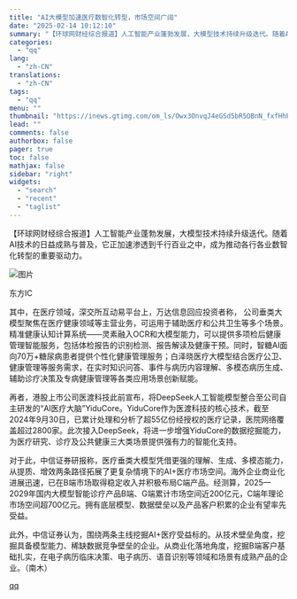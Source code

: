 ```yaml
---
title: "AI大模型加速医疗数智化转型，市场空间广阔"
date: "2025-02-14 10:12:10"
summary: "【环球网财经综合报道】人工智能产业蓬勃发展，大模型技术持续升级迭代。随着AI技术的日益成熟与普及，它..."
categories:
  - "qq"
lang:
  - "zh-CN"
translations:
  - "zh-CN"
tags:
  - "qq"
menu: ""
thumbnail: "https://inews.gtimg.com/om_ls/Owx3OnvqJ4eGSd5bR5OBnN_fxfHhPzmr4Pktw3D3y9TMsAA_640360/0"
lead: ""
comments: false
authorbox: false
pager: true
toc: false
mathjax: false
sidebar: "right"
widgets:
  - "search"
  - "recent"
  - "taglist"
---
```


【环球网财经综合报道】人工智能产业蓬勃发展，大模型技术持续升级迭代。随着AI技术的日益成熟与普及，它正加速渗透到千行百业之中，成为推动各行各业数智化转型的重要驱动力。

![图片](https://inews.gtimg.com/om_bt/OPoq1OkYsUiNiU1_dVa5g2n4X9deFa7UTvBI8Tv5hLJb4AA/641)

东方IC

其中，在医疗领域，深交所互动易平台上，万达信息回应投资者称， 公司垂类大模型聚焦在医疗健康领域等主营业务，可运用于辅助医疗和公共卫生等多个场景。精准健康认知计算系统——灵素融入OCR和大模型能力，可以提供多项检后健康管理智能服务，包括体检报告的识别检测、报告解读及健康干预。同时，智糖AI面向70万+糖尿病患者提供个性化健康管理服务；白泽晓医疗大模型结合医疗公卫、健康管理等服务需求，在实时知识问答、事件与病历内容理解、多模态病历生成、辅助诊疗决策及专病健康管理等各类应用场景创新赋能。

再者，港股上市公司医渡科技此前宣布，将DeepSeek人工智能模型整合至公司自主研发的“AI医疗大脑”YiduCore。YiduCore作为医渡科技的核心技术，截至2024年9月30日，已累计处理和分析了超55亿份经授权的医疗记录，医院网络覆盖超过2800家。此次接入DeepSeek，将进一步增强YiduCore的数据挖掘能力，为医疗研究、诊疗及公共健康三大类场景提供强有力的智能化支持。

对于此，中信证券研报称，医疗垂类大模型凭借更强的理解、生成、多模态能力，从提质、增效两条路径拓展了更复杂情境下的AI+医疗市场空间。海外企业商业化进展迅速，已在B端市场取得稳定收入并积极布局C端产品。经测算，2025—2029年国内大模型智能诊疗产品B端、G端累计市场空间近200亿元，C端年理论市场空间超700亿元。拥有底层模型、数据壁垒以及产品客户积累的企业有望率先受益。

此外，中信证券认为，围绕两条主线挖掘AI+医疗受益标的。从技术壁垒角度，挖掘具备模型能力、稀缺数据竞争壁垒的企业。从商业化落地角度，挖掘B端客户基础扎实，在电子病历临床决策、电子病历、语音识别等领域和场景有成熟产品的企业。（南木）

[qq](https://new.qq.com/rain/a/20250214A02F9V00)
